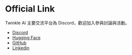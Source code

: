 # Official Link 
Twinkle AI 主要交流平台為  Discord，歡迎加入參與討論與活動。


- [Discord](https://discord.gg/v3S9Ku2Y)
- [Hugging Face](https://huggingface.co/twinkle-ai)
- [GitHub](https://github.com/ai-twinkle)
- [Linkedin](https://www.linkedin.com/company/twinkle-ai/)